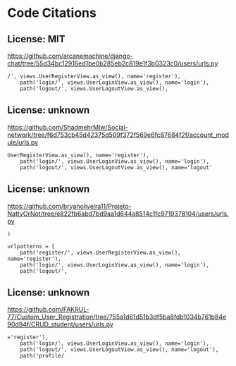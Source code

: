 # Code Citations

## License: MIT
https://github.com/arcanemachine/django-chat/tree/55d34bc12916ed1be0b285eb2c819e1f3b0323c0/users/urls.py

```
/', views.UserRegisterView.as_view(), name='register'),
    path('login/', views.UserLoginView.as_view(), name='login'),
    path('logout/', views.UserLogoutView.as_view(),
```


## License: unknown
https://github.com/ShadmehrMlw/Social-network/tree/f6d753cb45d42375d509f372f569e6fc87684f2f/account_module/urls.py

```
UserRegisterView.as_view(), name='register'),
    path('login/', views.UserLoginView.as_view(), name='login'),
    path('logout/', views.UserLogoutView.as_view(), name='logout'
```


## License: unknown
https://github.com/bryanoliveira11/Projeto-NattyOrNot/tree/e822fb6abd7bd9aa1d644a8514c1fc9719378104/users/urls.py

```
)

urlpatterns = [
    path('register/', views.UserRegisterView.as_view(), name='register'),
    path('login/', views.UserLoginView.as_view(), name='login'),
    path('logout/',
```


## License: unknown
https://github.com/FAKRUL-77/Custom_User_Registration/tree/755a1d61d51b3df5ba8fdb1034b761b84e90d94f/CRUD_student/users/urls.py

```
='register'),
    path('login/', views.UserLoginView.as_view(), name='login'),
    path('logout/', views.UserLogoutView.as_view(), name='logout'),
    path('profile/
```

